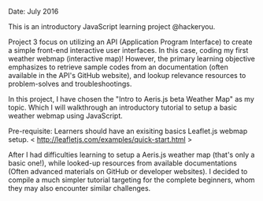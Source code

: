 Date: July 2016

This is an introductory JavaScript learning project @hackeryou.

Project 3 focus on utilizing an API (Application Program Interface) to create a simple front-end interactive user interfaces. In this case, coding my first weather webmap (interactive map)! However, the primary learning objective emphasizes to retrieve sample codes from an documentation (often available in the API's GitHub website), and lookup relevance resources to problem-solves and troubleshootings.  

In this project, I have chosen the "Intro to Aeris.js beta Weather Map" as my topic. Which I will walkthrough an introductory tutorial to setup a basic weather webmap using JavaScript. 

Pre-requisite: 
Learners should have an exisiting basics Leaflet.js webmap setup. 
< http://leafletjs.com/examples/quick-start.html >

After I had difficulties learning to setup a Aeris.js weather map (that's only a basic one!), while looked-up resources from available documentations (Often advanced materials on GitHub or developer websites). I decided to compile a much simpler tutorial targeting for the complete beginners, whom they may also encounter similar challenges.
